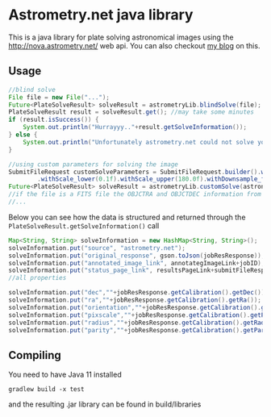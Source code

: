 # Astrometry.net java library
This is a java library for plate solving astronomical images using the http://nova.astrometry.net/ web api. You can also checkout [my blog](https://astropetros.eu/code/2020/10/08/a-java-library-for-using-the-astrometry-net-online-services/) on this. 

## Usage
```java
//blind solve
File file = new File("...");
Future<PlateSolveResult> solveResult = astrometryLib.blindSolve(file);
PlateSolveResult result = solveResult.get(); //may take some minutes
if (result.isSuccess()) {
	System.out.println("Hurrayyy.."+result.getSolveInformation());
} else {
	System.out.println("Unfortunately astrometry.net could not solve your image");
}		

//using custom parameters for solving the image
SubmitFileRequest customSolveParameters = SubmitFileRequest.builder().withPublicly_visible("y").withScale_units("degwidth")
		.withScale_lower(0.1f).withScale_upper(180.0f).withDownsample_factor(2f).withRadius(1.0f).build();
Future<PlateSolveResult> solveResult = astrometryLib.customSolve(astronomicalFile, customSolveParameters);
//if the file is a FITS file the OBJCTRA and OBJCTDEC information from the header will be used if not provided in the customSolveParameters object
//...
```
Below you can see how the data is structured and returned through the ```PlateSolveResult.getSolveInformation()``` call
```java
Map<String, String> solveInformation = new HashMap<String, String>();
solveInformation.put("source", "astrometry.net");
solveInformation.put("original_response", gson.toJson(jobResResponse));
solveInformation.put("annotated_image_link", annotategImageLink+jobID);
solveInformation.put("status_page_link", resultsPageLink+submitFileResponse.getSubid());
//all properties

solveInformation.put("dec",""+jobResResponse.getCalibration().getDec());
solveInformation.put("ra",""+jobResResponse.getCalibration().getRa());
solveInformation.put("orientation",""+jobResResponse.getCalibration().getOrientation());
solveInformation.put("pixscale",""+jobResResponse.getCalibration().getPixscale());
solveInformation.put("radius",""+jobResResponse.getCalibration().getRadius());
solveInformation.put("parity",""+jobResResponse.getCalibration().getParity());
```
## Compiling
You need to have Java 11 installed
```
gradlew build -x test
```
and the resulting .jar library can be found in build/libraries
